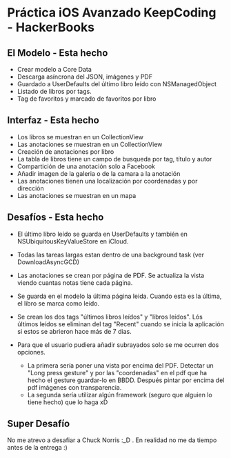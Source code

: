 # Práctica iOS Avanzado KeepCoding - HackerBooks

## El Modelo - Esta hecho

- Crear modelo a Core Data
- Descarga asíncrona del JSON, imágenes y PDF
- Guardado a UserDefaults del último libro leído con NSManagedObject
- Listado de libros por tags. 
- Tag de favoritos y marcado de favoritos por libro

## Interfaz - Esta hecho

- Los libros se muestran en un CollectionView
- Las anotaciones se muestran en un CollectionView
- Creación de anotaciones por libro
- La tabla de libros tiene un campo de busqueda por tag, título y autor
- Compartición de una anotación solo a Facebook
- Añadir imagen de la galeria o de la camara a la anotación
- Las anotaciones tienen una localización por coordenadas y por dirección
- Las anotaciones se muestran en un mapa

## Desafíos - Esta hecho

- El último libro leído se guarda en UserDefaults y también en NSUbiquitousKeyValueStore en iCloud. 
- Todas las tareas largas estan dentro de una background task (ver DownloadAsyncGCD)
- Las anotaciones se crean por página de PDF. Se actualiza la vista viendo cuantas notas tiene cada página.
- Se guarda en el modelo la última página leida. Cuando esta es la última, el libro se marca como leído.
- Se crean los dos tags "últimos libros leídos" y "libros leídos". Lós últimos leídos se eliminan del tag "Recent" cuando se inicia la aplicación si estos se abrieron hace más de 7 dias.

- Para que el usuario pudiera añadir subrayados solo se me ocurren dos opciones. 
    - La primera sería poner una vista por encima del PDF. Detectar un "Long press gesture" y por las "coordenadas" en el pdf que ha hecho el gesture guardar-lo en BBDD. Después pintar por encima del pdf imágenes con transparencia.
    - La segunda sería utilizar algún framework (seguro que alguien lo tiene hecho) que lo haga xD
    
## Super Desafío 

No me atrevo a desafiar a Chuck Norris :_D .
En realidad no me da tiempo antes de la entrega :)